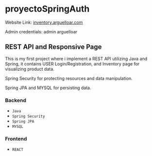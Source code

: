 # proyectoSpringAuth #

Website Link: [inventory.arguelloar.com](https://inventory.arguelloar.com)

Admin credentials:
admin
arguelloar

## REST API and Responsive Page  ##

This is my first project where i implement a REST API utilizing Java and Spring, it contains USER Login/Registration, and Inventory page for visualizing product data.

Spring Security for protecting resources and data manipulation.

Spring JPA and MYSQL for persisting data.

### Backend ###
- `Java`
- `Spring Security`
- `Spring JPA`
- `MYSQL`

### Frontend ###

- `REACT`

